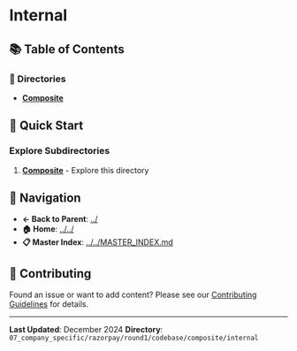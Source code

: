 # Internal

## 📚 Table of Contents

### 📁 Directories

- **[Composite](composite/)**

## 🚀 Quick Start

### Explore Subdirectories
1. **[Composite](composite/)** - Explore this directory

## 🔗 Navigation

- **← Back to Parent**: [../](../)
- **🏠 Home**: [../../](../..)
- **📋 Master Index**: [../../MASTER_INDEX.md](../../../../../../..MASTER_INDEX.md)

## 🤝 Contributing

Found an issue or want to add content? Please see our [Contributing Guidelines](../../../../../../CONTRIBUTING.md) for details.

---

**Last Updated**: December 2024
**Directory**: `07_company_specific/razorpay/round1/codebase/composite/internal`
